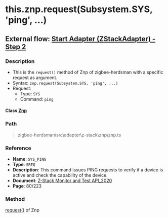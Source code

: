 # this.znp.request(Subsystem.SYS, 'ping', ...)

## External flow: [Start Adapter (ZStackAdapter) - Step 2](5_3_4_3_start_adapter_(zstackadapter).md)

### Description
- This is the `request()` method of Znp of zigbee-herdsman with a specific request as argument.
- Syntax: `znp.request(Subsystem.SYS, 'ping', ...)`
- Request:
  - Type: `SYS`
  - Command: `ping`
  
#### Class [Znp](...)

### Path
> zigbee-herdsman\src\adapter\z-stack\znp\znp.ts

### Reference
- **Name**: `SYS_PING` 
- **Type**: `SREQ`
- **Description**: This command issues PING requests to verify if a device is active and check the capability of the device.
- **Document**: [Z-Stack Monitor and Test API_2020](https://drive.google.com/file/d/1y9t4c9erLgI0HNlFCsCABP23IFJd_A_n/view?usp=sharing)
- **Page**: 80/223

### Method
[request()]() of Znp